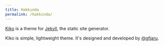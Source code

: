 ```yaml
---
title: Hakkında
permalink: /hakkinda/
---
```


<p class="lead"><a href="http://github.com/gfjaru/Kiko">Kiko</a> is a theme for <a href="http://jekyllrb.com">Jekyll</a>, the static site generator.</p>

Kiko is simple, lightweight theme. It's designed and developed by [@gfjaru](https://twitter.com/gfjaru).


